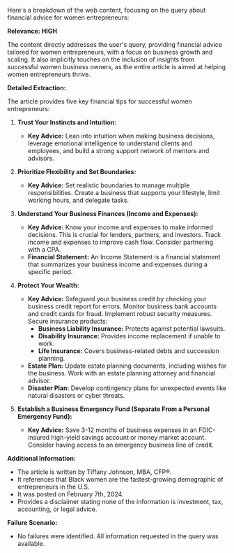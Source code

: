 Here's a breakdown of the web content, focusing on the query about financial advice for women entrepreneurs:

**Relevance: HIGH**

The content directly addresses the user's query, providing financial advice tailored for women entrepreneurs, with a focus on business growth and scaling. It also implicitly touches on the inclusion of insights from successful women business owners, as the entire article is aimed at helping women entrepreneurs thrive.

**Detailed Extraction:**

The article provides five key financial tips for successful women entrepreneurs:

1.  **Trust Your Instincts and Intuition:**
    *   **Key Advice:** Lean into intuition when making business decisions, leverage emotional intelligence to understand clients and employees, and build a strong support network of mentors and advisors.

2.  **Prioritize Flexibility and Set Boundaries:**
    *   **Key Advice:** Set realistic boundaries to manage multiple responsibilities. Create a business that supports your lifestyle, limit working hours, and delegate tasks.

3.  **Understand Your Business Finances (Income and Expenses):**
    *   **Key Advice:** Know your income and expenses to make informed decisions. This is crucial for lenders, partners, and investors. Track income and expenses to improve cash flow. Consider partnering with a CPA.
    *   **Financial Statement:** An Income Statement is a financial statement that summarizes your business income and expenses during a specific period.

4.  **Protect Your Wealth:**
    *   **Key Advice:** Safeguard your business credit by checking your business credit report for errors. Monitor business bank accounts and credit cards for fraud. Implement robust security measures. Secure insurance products:
        *   **Business Liability Insurance:** Protects against potential lawsuits.
        *   **Disability Insurance:** Provides income replacement if unable to work.
        *   **Life Insurance:** Covers business-related debts and succession planning.
    *   **Estate Plan:** Update estate planning documents, including wishes for the business. Work with an estate planning attorney and financial advisor.
    *   **Disaster Plan:** Develop contingency plans for unexpected events like natural disasters or cyber threats.

5.  **Establish a Business Emergency Fund (Separate From a Personal Emergency Fund):**
    *   **Key Advice:** Save 3-12 months of business expenses in an FDIC-insured high-yield savings account or money market account. Consider having access to an emergency business line of credit.

**Additional Information:**

*   The article is written by Tiffany Johnson, MBA, CFP®.
*   It references that Black women are the fastest-growing demographic of entrepreneurs in the U.S.
*   It was posted on February 7th, 2024.
*   Provides a disclaimer stating none of the information is investment, tax, accounting, or legal advice.

**Failure Scenario:**

*   No failures were identified. All information requested in the query was available.
